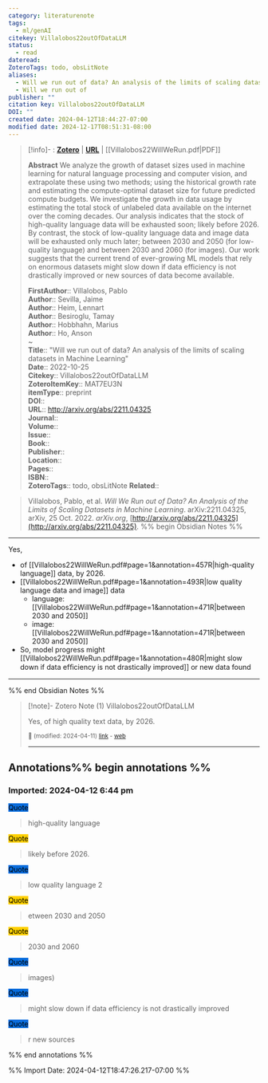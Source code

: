 ```yaml
---
category: literaturenote
tags:
  - ml/genAI
citekey: Villalobos22outOfDataLLM
status:
  - read
dateread: 
ZoteroTags: todo, obsLitNote
aliases:
  - Will we run out of data? An analysis of the limits of scaling datasets in Machine Learning
  - Will we run out of
publisher: ""
citation key: Villalobos22outOfDataLLM
DOI: ""
created date: 2024-04-12T18:44:27-07:00
modified date: 2024-12-17T08:51:31-08:00
---
```


> [!info]- : [**Zotero**](zotero://select/library/items/MAT7EU3N)   | [**URL**](http://arxiv.org/abs/2211.04325) | [[Villalobos22WillWeRun.pdf|PDF]]
>
> 
> **Abstract**
> We analyze the growth of dataset sizes used in machine learning for natural language processing and computer vision, and extrapolate these using two methods; using the historical growth rate and estimating the compute-optimal dataset size for future predicted compute budgets. We investigate the growth in data usage by estimating the total stock of unlabeled data available on the internet over the coming decades. Our analysis indicates that the stock of high-quality language data will be exhausted soon; likely before 2026. By contrast, the stock of low-quality language data and image data will be exhausted only much later; between 2030 and 2050 (for low-quality language) and between 2030 and 2060 (for images). Our work suggests that the current trend of ever-growing ML models that rely on enormous datasets might slow down if data efficiency is not drastically improved or new sources of data become available.
> 
> 
> **FirstAuthor**:: Villalobos, Pablo  
> **Author**:: Sevilla, Jaime  
> **Author**:: Heim, Lennart  
> **Author**:: Besiroglu, Tamay  
> **Author**:: Hobbhahn, Marius  
> **Author**:: Ho, Anson  
~    
> **Title**:: "Will we run out of data? An analysis of the limits of scaling datasets in Machine Learning"  
> **Date**:: 2022-10-25  
> **Citekey**:: Villalobos22outOfDataLLM  
> **ZoteroItemKey**:: MAT7EU3N  
> **itemType**:: preprint  
> **DOI**::   
> **URL**:: http://arxiv.org/abs/2211.04325  
> **Journal**::   
> **Volume**::   
> **Issue**::   
> **Book**::   
> **Publisher**::   
> **Location**::    
> **Pages**::   
> **ISBN**::   
> **ZoteroTags**:: todo, obsLitNote
>**Related**:: 

> Villalobos, Pablo, et al. _Will We Run out of Data? An Analysis of the Limits of Scaling Datasets in Machine Learning_. arXiv:2211.04325, arXiv, 25 Oct. 2022. _arXiv.org_, [http://arxiv.org/abs/2211.04325](http://arxiv.org/abs/2211.04325).
%% begin Obsidian Notes %%

___
Yes, 
- of [[Villalobos22WillWeRun.pdf#page=1&annotation=457R|high-quality language]] data, by 2026.
- [[Villalobos22WillWeRun.pdf#page=1&annotation=493R|low quality language data and image]] data
	- language: [[Villalobos22WillWeRun.pdf#page=1&annotation=471R|between 2030 and 2050]]
	- image: [[Villalobos22WillWeRun.pdf#page=1&annotation=471R|between 2030 and 2050]]
- So, model progress might [[Villalobos22WillWeRun.pdf#page=1&annotation=480R|might slow down if data efﬁciency is not drastically improved]] or new data found

___
%% end Obsidian Notes %%

> [!note]- Zotero Note (1)
> Villalobos22outOfDataLLM
> 
> Yes, of high quality text data, by 2026.
> 
> <small>📝️ (modified: 2024-04-11) [link](zotero://select/library/items/VRIHTCDK) - [web](http://zotero.org/users/60638/items/VRIHTCDK)</small>
>  
> ---


## Annotations%% begin annotations %%



### Imported: 2024-04-12 6:44 pm



<mark style="background-color: #086ddd">Quote</mark>
> high-quality language

<mark style="background-color: #ffd000">Quote</mark>
> likely before 2026.

<mark style="background-color: #086ddd">Quote</mark>
> low quality language 2

<mark style="background-color: #ffd000">Quote</mark>
> etween 2030 and 2050

<mark style="background-color: #ffd000">Quote</mark>
> 2030 and 2060

<mark style="background-color: #086ddd">Quote</mark>
> images)

<mark style="background-color: #086ddd">Quote</mark>
> might slow down if data efficiency is not drastically improved

<mark style="background-color: #086ddd">Quote</mark>
> r new sources


%% end annotations %%



%% Import Date: 2024-04-12T18:47:26.217-07:00 %%
